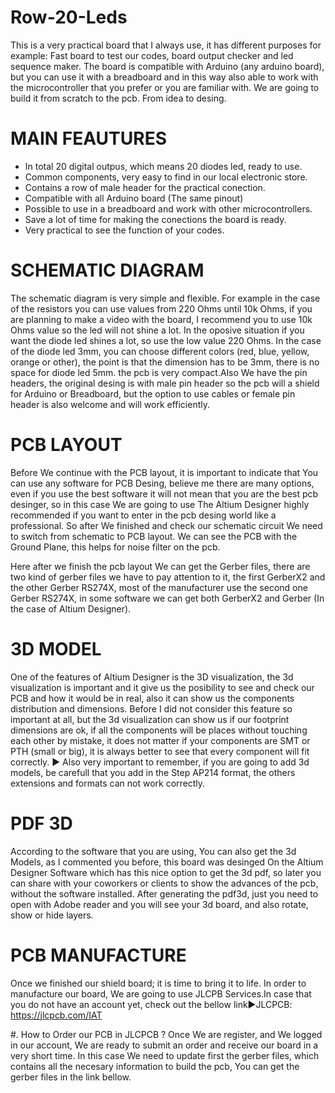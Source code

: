 # Row-20-Leds
This is a very practical board that I always use, it has different purposes for example: Fast board to test our codes, board output checker and led sequence maker. The board is compatible with Arduino (any arduino board), but you can use it with a breadboard and in this way also able to work with the microcontroller that you prefer or you are familiar with. We are going to build it from scratch to the pcb. From idea to desing.

# MAIN FEAUTURES
- In total 20 digital outpus, which means 20 diodes led, ready to use.
- Common components, very easy to find in our local electronic store.
- Contains a row of male header for the practical conection.
- Compatible with all Arduino board (The same pinout)
- Possible to use in a breadboard and work with other microcontrollers.
- Save a lot of time for making the conections the board is ready.
- Very practical to see the function of your codes.

# SCHEMATIC DIAGRAM
The schematic diagram is very simple and flexible. For example in the case of the resistors you can use values from 220 Ohms until 10k Ohms, if you are planning to make a video with the board, I recommend you to use 10k Ohms value so the led will not shine a lot. In the oposive situation if you want the diode led shines a lot, so use the low value 220 Ohms.
In the case of the diode led 3mm, you can choose different colors (red, blue, yellow, orange or other), the point is that the dimension has to be 3mm, there is no space for diode led 5mm. the pcb is very compact.Also We have the pin headers, the original desing is with male pin header so the pcb will a shield for Arduino or Breadboard, but the option to use cables or female pin header is also welcome and will work efficiently.

# PCB LAYOUT
Before We continue with the PCB layout, it is important to indicate that You can use any software for PCB Desing, believe me there are many options, even if you use the best software it will not mean that you are the best pcb desinger, so in this case We are going to use The Altium Designer highly recommended if you want to enter in the pcb desing world like a professional. So after We finished and check our schematic circuit We need to switch from schematic to PCB layout. We can see the PCB with the Ground Plane, this helps for noise filter on the pcb.

Here after we finish the pcb layout We can get the Gerber files, there are two kind of gerber files we have to pay attention to it, the first GerberX2 and the other Gerber RS274X, most of the manufacturer use the second one Gerber RS274X, in some software we can get both GerberX2 and Gerber (In the case of Altium Designer).

# 3D MODEL
One of the features of Altium Designer is the 3D visualization, the 3d visualization is important and it give us the posibility to see and check our PCB and how it would be in real, also it can show us the components distribution and dimensions. Before I did not consider this feature so important at all, but the 3d visualization can show us if our footprint dimensions are ok, if all the components will be places without touching each other by mistake, it does not matter if your components are SMT or PTH (small or big), it is always better to see that every component will fit correctly.
► Also very important to remember, if you are going to add 3d models, be carefull that you add in the Step AP214 format, the others extensions and formats can not work correctly.

# PDF 3D
According to the software that you are using, You can also get the 3d Models, as I commented you before, this board was desinged On the Altium Designer Software which has this nice option to get the 3d pdf, so later you can share with your coworkers or clients to show the advances of the pcb, without the software installed. After generating the pdf3d, just you need to open with Adobe reader and you will see your 3d board, and also rotate, show or hide layers.

# PCB MANUFACTURE
Once we finished our shield board; it is time to bring it to life. In order to manufacture our board, We are going to use JLCPB Services.In case that you do not have an account yet, check out the bellow link►JLCPCB: https://jlcpcb.com/IAT

#. How to Order our PCB in JLCPCB ?
Once We are register, and We logged in our account, We are ready to submit an order and receive our board in a very short time. In this case We need to update first the gerber files, which contains all the necesary information to build the pcb, You can get the gerber files in the link bellow.
